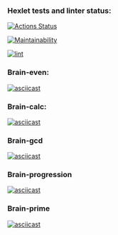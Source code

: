 ### Hexlet tests and linter status:
[![Actions Status](https://github.com/volkodavprav/frontend-project-lvl1/workflows/hexlet-check/badge.svg)](https://github.com/volkodavprav/frontend-project-lvl1/actions)


[![Maintainability](https://api.codeclimate.com/v1/badges/a99a88d28ad37a79dbf6/maintainability)](https://codeclimate.com/github/codeclimate/codeclimate/maintainability)

[![lint](https://github.com/volkodavprav/frontend-project-lvl1/actions/workflows/lint.yml/badge.svg)](https://github.com/volkodavprav/frontend-project-lvl1/actions)

### Brain-even:
[![asciicast](https://asciinema.org/a/L5Pm17ltvDxSFAoBLVNjwt4MY.svg)](https://asciinema.org/a/L5Pm17ltvDxSFAoBLVNjwt4MY)

### Brain-calc:
[![asciicast](https://asciinema.org/a/FkMXywg4Pcs3OByUvRYqrdxyH.svg)](https://asciinema.org/a/FkMXywg4Pcs3OByUvRYqrdxyH)

### Brain-gcd
[![asciicast](https://asciinema.org/a/WZLpudhI3IQM9335zAT7ACyW2.svg)](https://asciinema.org/a/WZLpudhI3IQM9335zAT7ACyW2)

### Brain-progression
[![asciicast](https://asciinema.org/a/jfLbxhcMEIIoyI4fiI4Wr1UXN.svg)](https://asciinema.org/a/jfLbxhcMEIIoyI4fiI4Wr1UXN)

### Brain-prime
[![asciicast](https://asciinema.org/a/dpNgAi8K1sdR4FsoLOCqmODHg.svg)](https://asciinema.org/a/dpNgAi8K1sdR4FsoLOCqmODHg)